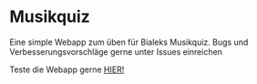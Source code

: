 # Musikquiz
Eine simple Webapp zum üben für Bialeks Musikquiz.
Bugs und Verbesserungsvorschläge gerne unter Issues einreichen

Teste die Webapp gerne [HIER!](https://justeres.github.io/musikquiz/)
